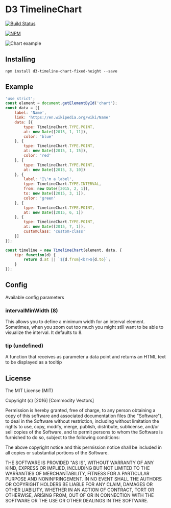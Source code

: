 # D3 TimelineChart

[![Build Status](https://travis-ci.org/commodityvectors/d3-timeline.svg?branch=master)](https://travis-ci.org/commodityvectors/d3-timeline)

[![NPM](https://nodei.co/npm/d3-timeline-chart.png)](https://nodei.co/npm/d3-timeline-chart/)

![Chart example](https://raw.githubusercontent.com/commodityvectors/d3-timeline/master/usage.gif)

## Installing

`npm install d3-timeline-chart-fixed-height --save`

## Example

```javascript
'use strict';
const element = document.getElementById('chart');
const data = [{
    label: 'Name',
    link: 'https://en.wikipedia.org/wiki/Name'
    data: [{
        type: TimelineChart.TYPE.POINT,
        at: new Date([2015, 1, 11]),
        color: 'blue'
    }, {
        type: TimelineChart.TYPE.POINT,
        at: new Date([2015, 1, 15]),
        color: 'red'
    }, {
        type: TimelineChart.TYPE.POINT,
        at: new Date([2015, 3, 10])
    }, {
        label: 'I\'m a label',
        type: TimelineChart.TYPE.INTERVAL,
        from: new Date([2015, 2, 1]),
        to: new Date([2015, 3, 1]),
        color: 'green'
    }, {
        type: TimelineChart.TYPE.POINT,
        at: new Date([2015, 6, 1])
    }, {
        type: TimelineChart.TYPE.POINT,
        at: new Date([2015, 7, 1]),
        customClass: 'custom-class'
    }]
}];

const timeline = new TimelineChart(element, data, {
    tip: function(d) {
        return d.at || `${d.from}<br>${d.to}`;
    }
});
```

## Config

Available config parameters

### intervalMinWidth (8)
This allows you to define a minimum width for an interval element. Sometimes, when you zoom out too much you might still want to be able to visualize the interval. It defaults to 8.

### tip (undefined)
A function that receives as parameter a data point and returns an HTML text to be displayed as a tooltip

## License

The MIT License (MIT)

Copyright (c) [2016] [Commodity Vectors]

Permission is hereby granted, free of charge, to any person obtaining a copy
of this software and associated documentation files (the "Software"), to deal
in the Software without restriction, including without limitation the rights
to use, copy, modify, merge, publish, distribute, sublicense, and/or sell
copies of the Software, and to permit persons to whom the Software is
furnished to do so, subject to the following conditions:

The above copyright notice and this permission notice shall be included in all
copies or substantial portions of the Software.

THE SOFTWARE IS PROVIDED "AS IS", WITHOUT WARRANTY OF ANY KIND, EXPRESS OR
IMPLIED, INCLUDING BUT NOT LIMITED TO THE WARRANTIES OF MERCHANTABILITY,
FITNESS FOR A PARTICULAR PURPOSE AND NONINFRINGEMENT. IN NO EVENT SHALL THE
AUTHORS OR COPYRIGHT HOLDERS BE LIABLE FOR ANY CLAIM, DAMAGES OR OTHER
LIABILITY, WHETHER IN AN ACTION OF CONTRACT, TORT OR OTHERWISE, ARISING FROM,
OUT OF OR IN CONNECTION WITH THE SOFTWARE OR THE USE OR OTHER DEALINGS IN THE
SOFTWARE.
